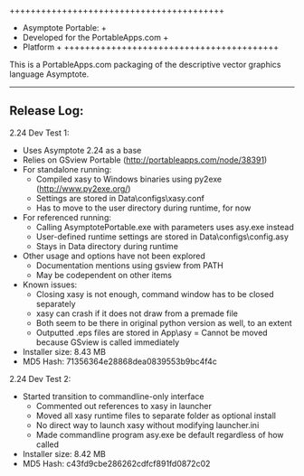 +++++++++++++++++++++++++++++++++++++++++
+ Asymptote Portable:                     +
+ Developed for the PortableApps.com    +
+ Platform                              +
+++++++++++++++++++++++++++++++++++++++++

This is a PortableApps.com packaging of the descriptive vector graphics language Asymptote.

-----------------
Release Log:
-----------------
2.24 Dev Test 1:
- Uses Asymptote 2.24 as a base
- Relies on GSview Portable (http://portableapps.com/node/38391)
- For standalone running:
	+ Compiled xasy to Windows binaries using py2exe (http://www.py2exe.org/)
	+ Settings are stored in Data\configs\xasy.conf
	+ Has to move to the user directory during runtime, for now
- For referenced running:
	+ Calling AsymptotePortable.exe with parameters uses asy.exe instead
	+ User-defined runtime settings are stored in Data\configs\config.asy
	+ Stays in Data directory during runtime
- Other usage and options have not been explored
	+ Documentation mentions using gsview from PATH
	+ May be codependent on other items
- Known issues:
	+ Closing xasy is not enough, command window has to be closed separately
	+ xasy can crash if it does not draw from a premade file
	+ Both seem to be there in original python version as well, to an extent
	+ Outputted .eps files are stored in App\asy
		= Cannot be moved because GSview is called immediately
- Installer size: 8.43 MB
- MD5 Hash: 71356364e28868dea0839553b9bc4f4c

2.24 Dev Test 2:
- Started transition to commandline-only interface
	+ Commented out references to xasy in launcher
	+ Moved all xasy runtime files to separate folder as optional install
	+ No direct way to launch xasy without modifying launcher.ini
	+ Made commandline program asy.exe be default regardless of how called
- Installer size: 8.42 MB
- MD5 Hash: c43fd9cbe286262cdfcf891fd0872c02
